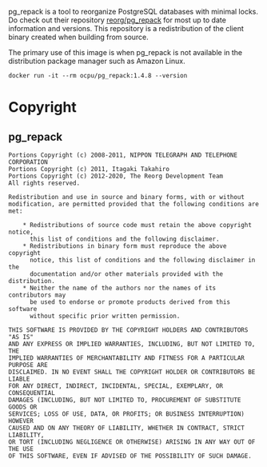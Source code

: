 pg_repack is a tool to reorganize PostgreSQL databases with minimal locks. Do check out their repository [reorg/pg_repack] for most up to date information and versions. This repository is a redistribution of the client binary created when building from source.

The primary use of this image is when pg_repack is not available in the distribution package manager such as Amazon Linux.

```shell
docker run -it --rm ocpu/pg_repack:1.4.8 --version
```

[reorg/pg_repack]: https://github.com/reorg/pg_repack

# Copyright

## pg_repack
```
Portions Copyright (c) 2008-2011, NIPPON TELEGRAPH AND TELEPHONE CORPORATION
Portions Copyright (c) 2011, Itagaki Takahiro
Portions Copyright (c) 2012-2020, The Reorg Development Team
All rights reserved.

Redistribution and use in source and binary forms, with or without
modification, are permitted provided that the following conditions are met:

    * Redistributions of source code must retain the above copyright notice,
      this list of conditions and the following disclaimer.
    * Redistributions in binary form must reproduce the above copyright
      notice, this list of conditions and the following disclaimer in the
      documentation and/or other materials provided with the distribution.
    * Neither the name of the authors nor the names of its contributors may
      be used to endorse or promote products derived from this software
      without specific prior written permission.

THIS SOFTWARE IS PROVIDED BY THE COPYRIGHT HOLDERS AND CONTRIBUTORS "AS IS"
AND ANY EXPRESS OR IMPLIED WARRANTIES, INCLUDING, BUT NOT LIMITED TO, THE
IMPLIED WARRANTIES OF MERCHANTABILITY AND FITNESS FOR A PARTICULAR PURPOSE ARE
DISCLAIMED. IN NO EVENT SHALL THE COPYRIGHT HOLDER OR CONTRIBUTORS BE LIABLE
FOR ANY DIRECT, INDIRECT, INCIDENTAL, SPECIAL, EXEMPLARY, OR CONSEQUENTIAL
DAMAGES (INCLUDING, BUT NOT LIMITED TO, PROCUREMENT OF SUBSTITUTE GOODS OR
SERVICES; LOSS OF USE, DATA, OR PROFITS; OR BUSINESS INTERRUPTION) HOWEVER
CAUSED AND ON ANY THEORY OF LIABILITY, WHETHER IN CONTRACT, STRICT LIABILITY,
OR TORT (INCLUDING NEGLIGENCE OR OTHERWISE) ARISING IN ANY WAY OUT OF THE USE
OF THIS SOFTWARE, EVEN IF ADVISED OF THE POSSIBILITY OF SUCH DAMAGE.
```
